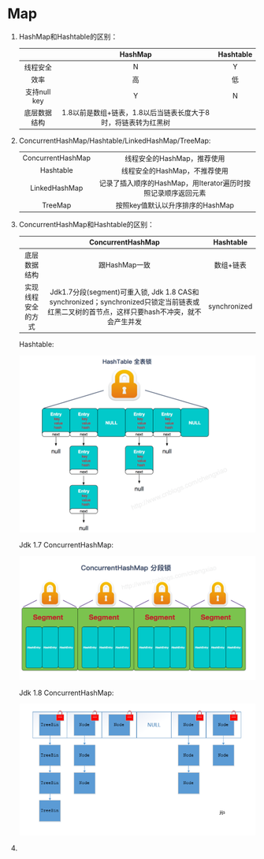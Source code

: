 # Map

1. HashMap和Hashtable的区别：

   |              |                           HashMap                            | Hashtable |
   | :----------: | :----------------------------------------------------------: | :-------: |
   |   线程安全   |                              N                               |     Y     |
   |     效率     |                              高                              |    低     |
   | 支持null key |                              Y                               |     N     |
   | 底层数据结构 | 1.8以前是数组+链表，1.8以后当链表长度大于8时，将链表转为红黑树 |           |

2. ConcurrentHashMap/Hashtable/LinkedHashMap/TreeMap:

   |                   |                                                              |
   | :---------------: | :----------------------------------------------------------: |
   | ConcurrentHashMap |                 线程安全的HashMap，推荐使用                  |
   |     Hashtable     |                线程安全的HashMap，不推荐使用                 |
   |   LinkedHashMap   | 记录了插入顺序的HashMap，用Iterator遍历时按照记录顺序返回元素 |
   |      TreeMap      |               按照key值默认以升序排序的HashMap               |

3. ConcurrentHashMap和Hashtable的区别：

   |                    |                      ConcurrentHashMap                       |  Hashtable   |
   | :----------------: | :----------------------------------------------------------: | :----------: |
   |    底层数据结构    |                        跟HashMap一致                         |  数组+链表   |
   | 实现线程安全的方式 | Jdk1.7分段(segment)可重入锁, Jdk 1.8 CAS和synchronized；synchronized只锁定当前链表或红黑二叉树的首节点，这样只要hash不冲突，就不会产生并发 | synchronized |

   Hashtable:

   ![](../../../../assert/java/base/collections/HashTable全表锁.png)

   Jdk 1.7 ConcurrentHashMap:

   ![](../../../../assert/java/base/collections/ConcurrentHashMap分段锁.jpg)

   Jdk 1.8 ConcurrentHashMap:

   ![](../../../../assert/java/base/collections/JDK1.8-ConcurrentHashMap-Structure.jpg)

4. 

